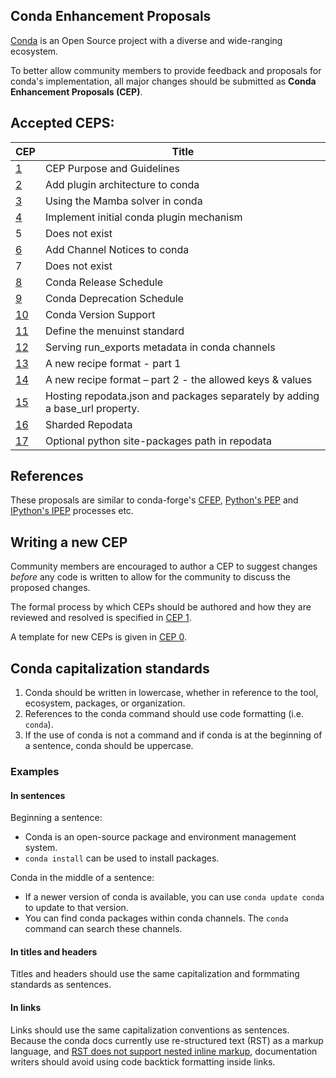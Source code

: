 ## Conda Enhancement Proposals

[Conda](https://docs.conda.io/) is an Open Source project with a diverse and wide-ranging ecosystem.

To better allow community members to provide feedback and proposals
for conda's implementation, all major changes should be submitted as
**Conda Enhancement Proposals (CEP)**.

## Accepted CEPS:

| CEP | Title |
| --- | ------- |
| [1](cep-1.md) | CEP Purpose and Guidelines  |
| [2](cep-2.md) | Add plugin architecture to conda |
| [3](cep-3.md) | Using the Mamba solver in conda |
| [4](cep-4.md) | Implement initial conda plugin mechanism |
| 5 | Does not exist |
| [6](cep-6.md) | Add Channel Notices to conda
| 7 | Does not exist |
| [8](cep-8.md) | Conda Release Schedule |
| [9](cep-9.md) | Conda Deprecation Schedule |
| [10](cep-10.md) | Conda Version Support |
| [11](cep-11.md) | Define the menuinst standard |
| [12](cep-12.md) | Serving run_exports metadata in conda channels |
| [13](cep-13.md) | A new recipe format - part 1 |
| [14](cep-14.md) | A new recipe format – part 2 - the allowed keys & values |
| [15](cep-15.md) | Hosting repodata.json and packages separately by adding a base_url property. |
| [16](cep-16.md) | Sharded Repodata |
| [17](cep-17.md) | Optional python site-packages path in repodata |

## References

These proposals are similar to conda-forge's [CFEP](https://github.com/conda-forge/cfep),
[Python's PEP](https://www.python.org/dev/peps/) and [IPython's IPEP](https://github.com/ipython/ipython/wiki/IPEPs:-IPython-Enhancement-Proposals) processes etc.

## Writing a new CEP

Community members are encouraged to author a CEP to suggest changes *before*
any code is written to allow for the community to discuss the proposed changes.

The formal process by which CEPs should be authored and how they are reviewed
and resolved is specified in [CEP 1](https://github.com/conda/ceps/blob/main/cep-1.md).

A template for new CEPs is given in [CEP 0](https://github.com/conda/ceps/blob/main/cep-0.md).

## Conda capitalization standards

1. Conda should be written in lowercase, whether in reference to the tool, ecosystem, packages, or organization.
2. References to the conda command should use code formatting (i.e. `conda`).
3. If the use of conda is not a command and if conda is at the beginning of a sentence, conda should be uppercase.

### Examples

#### In sentences

Beginning a sentence:

- Conda is an open-source package and environment management system.
- `conda install` can be used to install packages.

Conda in the middle of a sentence:

- If a newer version of conda is available, you can use `conda update conda` to update to that version.
- You can find conda packages within conda channels. The `conda` command can search these channels.

#### In titles and headers

Titles and headers should use the same capitalization and formmating standards as sentences.

#### In links

Links should use the same capitalization conventions as sentences. Because the conda docs currently use re-structured text (RST) as a markup language, and [RST does not support nested inline markup](https://docutils.sourceforge.io/FAQ.html#is-nested-inline-markup-possible), documentation writers should avoid using code backtick formatting inside links.
